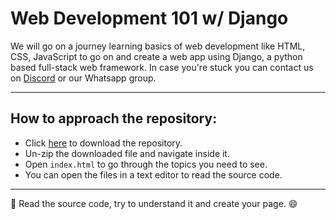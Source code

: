 # Web Development 101 w/ Django

We will go on a journey learning basics of web development like HTML, CSS, JavaScript to go on and create a web app using Django, a python based full-stack web framework. In case you're stuck you can contact us on [Discord](https://discord.gg/5eNCzS9) or our Whatsapp group.

---
## How to approach the repository:
  - Click [here](https://github.com/devclub-workshops/Web-Dev-101-Django/archive/master.zip) to download the repository.
  - Un-zip the downloaded file and navigate inside it.
  - Open `index.html` to go through the topics you need to see.
  - You can open the files in a text editor to read the source code.
---
:tada: Read the source code, try to understand it and create your page. :smile:

